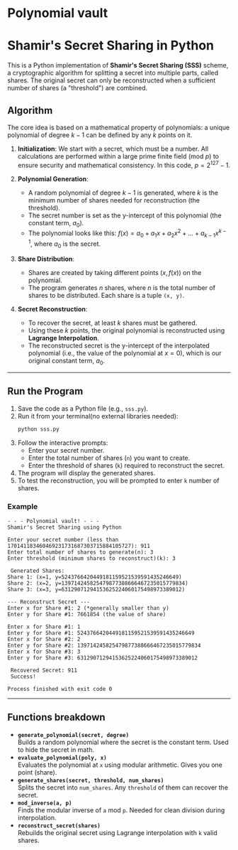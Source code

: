 # Polynomial vault
# Shamir's Secret Sharing in Python

This is a Python implementation of **Shamir's Secret Sharing (SSS)** scheme, a cryptographic algorithm for splitting a secret into multiple parts, called shares. The original secret can only be reconstructed when a sufficient number of shares (a "threshold") are combined.

## Algorithm

The core idea is based on a mathematical property of polynomials: a unique polynomial of degree $k-1$ can be defined by any $k$ points on it.

1.  **Initialization**: We start with a secret, which must be a number. All calculations are performed within a large prime finite field ($\text{mod } p$) to ensure security and mathematical consistency. In this code, $p = 2^{127} - 1$.

2.  **Polynomial Generation**:
    * A random polynomial of degree $k-1$ is generated, where $k$ is the minimum number of shares needed for reconstruction (the threshold).
    * The secret number is set as the y-intercept of this polynomial (the constant term, $a_0$).
    * The polynomial looks like this: $f(x) = a_0 + a_1x + a_2x^2 + \dots + a_{k-1}x^{k-1}$, where $a_0$ is the secret.

3.  **Share Distribution**:
    * Shares are created by taking different points $(x, f(x))$ on the polynomial.
    * The program generates $n$ shares, where $n$ is the total number of shares to be distributed. Each share is a tuple `(x, y)`.

4.  **Secret Reconstruction**:
    * To recover the secret, at least $k$ shares must be gathered.
    * Using these $k$ points, the original polynomial is reconstructed using **Lagrange Interpolation**.
    * The reconstructed secret is the y-intercept of the interpolated polynomial (i.e., the value of the polynomial at $x=0$), which is our original constant term, $a_0$.

---

## Run the Program

1.  Save the code as a Python file (e.g., `sss.py`).
2.  Run it from your terminal(no external libraries needed):
    ```bash
    python sss.py
    ```
3.  Follow the interactive prompts:
    * Enter your secret number.
    * Enter the total number of shares (`n`) you want to create.
    * Enter the threshold of shares (`k`) required to reconstruct the secret.
4.  The program will display the generated shares.
5.  To test the reconstruction, you will be prompted to enter `k` number of shares.

### Example

```
- - - Polynomial vault! - - -
Shamir's Secret Sharing using Python

Enter your secret number (less than 170141183460469231731687303715884105727): 911
Enter total number of shares to generate(n): 3
Enter threshold (minimum shares to reconstruct)(k): 3

 Generated Shares:
Share 1: (x=1, y=5243766420449181159521539591435246649)
Share 2: (x=2, y=139714245825479877388666467235015779834)
Share 3: (x=3, y=63129071294153625224060175498973389012)

--- Reconstruct Secret ---
Enter x for Share #1: 2 (*generally smaller than y)
Enter y for Share #1: 7661854 (the value of share)

Enter x for Share #1: 1
Enter y for Share #1: 5243766420449181159521539591435246649
Enter x for Share #2: 2
Enter y for Share #2: 139714245825479877388666467235015779834
Enter x for Share #3: 3
Enter y for Share #3: 63129071294153625224060175498973389012

 Recovered Secret: 911
 Success!

Process finished with exit code 0
```

---

## Functions breakdown

- **`generate_polynomial(secret, degree)`**  
  Builds a random polynomial where the secret is the constant term. Used to hide the secret in math.
- **`evaluate_polynomial(poly, x)`**  
  Evaluates the polynomial at `x` using modular arithmetic. Gives you one point (share).
- **`generate_shares(secret, threshold, num_shares)`**  
  Splits the secret into `num_shares`. Any `threshold` of them can recover the secret.
- **`mod_inverse(a, p)`**  
  Finds the modular inverse of `a` mod `p`. Needed for clean division during interpolation.
- **`reconstruct_secret(shares)`**  
  Rebuilds the original secret using Lagrange interpolation with `k` valid shares.

